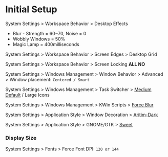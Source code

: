 # Initial Setup

System Settings > Workspace Behavior > Desktop Effects 
- Blur - Strength = 60~70, Noise = 0  
- Wobbly Windows  = 50%
- Magic Lamp      = 400milliseconds
 
System Settings > Workspace Behavior > Screen Edges > Desktop Grid

System Settings > Workspace Behavior > Screen Locking **ALL NO**

System Settings > Windows Management > Window Behavior > Advanced > Window placement: `Centered / Smart`

System Settings > Windows Management > Task Switcher > [Medium Default](https://store.kde.org/p/1367158) / Large Icons

System Settings > Windows Management > KWin Scripts > [Force Blur](https://store.kde.org/p/1294604)

System Settings > Application Style > Window Decoration > [Aritim-Dark](https://store.kde.org/p/1320512)

System Settings > Application Style > GNOME/GTK > [Sweet](https://store.kde.org/p/1253385/)

### Display Size
System Settings > Fonts > Force Font DPI: `120 or 144`


